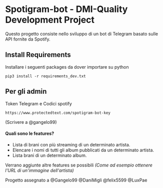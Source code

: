 # Spotigram-bot - DMI-Quality Development Project
Questo progetto consiste nello sviluppo di un bot di Telegram basato sulle API fornite da Spotify.

## Install Requirements
Installare i seguenti packages da dover importare su python
```
pip3 install -r requirements_dev.txt
```


## Per gli admin
Token Telegram e Codici spotify
```
https://www.protectedtext.com/spotigram-bot-key
```
(Scrivere a @gangelo99)

#### **Quali sono le features?**
- Lista di brani con più streaming di un determinato artista.
- Elencare i nomi di tutti gli album pubblicati da un determinato artista.
- Lista brani di un determinato album.

Verrano aggiunte altre features se possibili _(Come ad esempio ottenere l'URL di un'immagine dell'artista)_

Progetto assegnato a @Gangelo99 @DaniMigli @felix5599 @LuxPae
